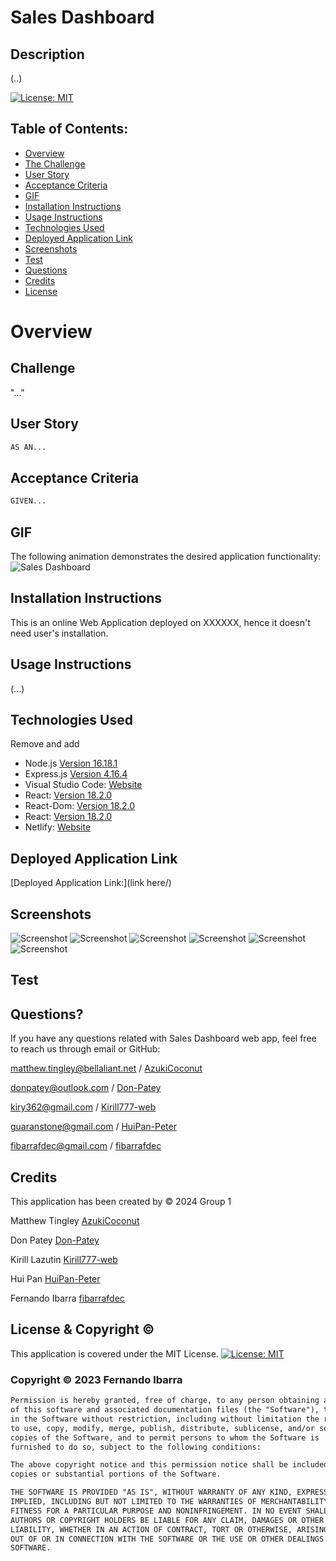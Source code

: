 # Sales Dashboard

## Description
(..)

[![License: MIT](https://img.shields.io/badge/License-MIT-yellow.svg)](https://opensource.org/licenses/MIT)

## Table of Contents:

- [Overview](#Overview)
- [The Challenge](#Challenge)
- [User Story](#User-Story)
- [Acceptance Criteria](#Acceptance-Criteria)
- [GIF](#GIF)
- [Installation Instructions](#Installation-Instructions)
- [Usage Instructions](#Usage-Instructions)
- [Technologies Used](#Technologies-Used)
- [Deployed Application Link](#Deployed-Application-Link)
- [Screenshots](#Screenshots)
- [Test](#Test)
- [Questions](#Questions)
- [Credits](#Credits)
- [License](#License)

# Overview

## Challenge
"..."

## User Story

```md
AS AN...
```

## Acceptance Criteria

```md
GIVEN...
```

## GIF

The following animation demonstrates the desired application functionality:
![Sales Dashboard](20-react-homework-demo-01.gif)

## Installation Instructions

This is an online Web Application deployed on XXXXXX, hence it doesn't need user's installation. 

## Usage Instructions

(...)

## Technologies Used
Remove and add 

- Node.js [Version 16.18.1](https://nodejs.org/en/blog/release/v16.18.1/)
- Express.js [Version 4.16.4](https://expressjs.com/)
- Visual Studio Code: [Website](https://code.visualstudio.com/)
- React: [Version 18.2.0](https://www.npmjs.com/package/react)
- React-Dom: [Version 18.2.0](https://www.npmjs.com/package/react-dom)
- React: [Version 18.2.0](https://reactjs.org)
- Netlify: [Website](https://app.netlify.com/)

## Deployed Application Link
[Deployed Application Link:](link here/)

## Screenshots
![Screenshot](./Screenshots/1.png)
![Screenshot](./Screenshots/2.png)
![Screenshot](./Screenshots/3.png)
![Screenshot](./Screenshots/4.png)
![Screenshot](./Screenshots/5.png)
![Screenshot](./Screenshots/6.png)


## Test


## Questions?

If you have any questions related with Sales Dashboard web app, feel free to reach us through email or GitHub:

[matthew.tingley@bellaliant.net](matthew.tingley@bellaliant.net) / [AzukiCoconut](https://github.com/AzukiCoconut)

[donpatey@outlook.com](donpatey@outlook.com) / [Don-Patey](https://github.com/Don-Patey)

[kiry362@gmail.com](kiry362@gmail.com)  / [Kirill777-web](https://github.com/Kirill777-web)

[guaranstone@gmail.com](guaranstone@gmail.com) / [HuiPan-Peter](https://github.com/HuiPan-Peter)

[fibarrafdec@gmail.com](fibarrafdec@gmail.com) / [fibarrafdec](https://github.com/fibarrafdec)

## Credits
This application has been created by © 2024 Group 1 

Matthew Tingley [AzukiCoconut](https://github.com/AzukiCoconut)

Don Patey [Don-Patey](https://github.com/Don-Patey)

Kirill Lazutin [Kirill777-web](https://github.com/Kirill777-web)

Hui Pan [HuiPan-Peter](https://github.com/HuiPan-Peter)

Fernando Ibarra [fibarrafdec](https://github.com/fibarrafdec)

## License & Copyright ©
This application is covered under the MIT License.
[![License: MIT](https://img.shields.io/badge/License-MIT-yellow.svg)](https://opensource.org/licenses/MIT)

### Copyright © 2023 Fernando Ibarra
```md
Permission is hereby granted, free of charge, to any person obtaining a copy
of this software and associated documentation files (the "Software"), to deal
in the Software without restriction, including without limitation the rights
to use, copy, modify, merge, publish, distribute, sublicense, and/or sell
copies of the Software, and to permit persons to whom the Software is
furnished to do so, subject to the following conditions:

The above copyright notice and this permission notice shall be included in all
copies or substantial portions of the Software.

THE SOFTWARE IS PROVIDED "AS IS", WITHOUT WARRANTY OF ANY KIND, EXPRESS OR
IMPLIED, INCLUDING BUT NOT LIMITED TO THE WARRANTIES OF MERCHANTABILITY,
FITNESS FOR A PARTICULAR PURPOSE AND NONINFRINGEMENT. IN NO EVENT SHALL THE
AUTHORS OR COPYRIGHT HOLDERS BE LIABLE FOR ANY CLAIM, DAMAGES OR OTHER
LIABILITY, WHETHER IN AN ACTION OF CONTRACT, TORT OR OTHERWISE, ARISING FROM,
OUT OF OR IN CONNECTION WITH THE SOFTWARE OR THE USE OR OTHER DEALINGS IN THE
SOFTWARE.
```